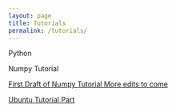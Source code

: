 ```yaml
---
layout: page
title: Tutorials
permalink: /tutorials/
---
```


Python 

Numpy Tutorial

[First Draft of Numpy Tutorial More edits to come](https://earthkid123.github.io/tutorials/2018/07/26/numpy-tutorial.html)

[Ubuntu Tutorial Part](https://earthkid123.github.io/tutorials/2018/11/05/computersecurity.html)

 
